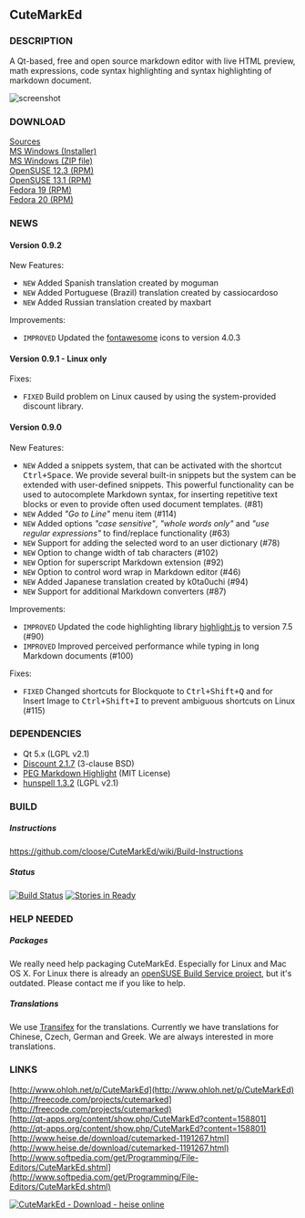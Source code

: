 ## CuteMarkEd

### DESCRIPTION

A Qt-based, free and open source markdown editor with live HTML preview, math expressions, code syntax highlighting and syntax highlighting of markdown document.

![screenshot](http://cloose.github.io/CuteMarkEd/images/screenshot_06.png)

### DOWNLOAD

[Sources](https://github.com/cloose/CuteMarkEd/archive/v0.9.2.tar.gz)  
[MS Windows (Installer)](http://dl.bintray.com/cloose/CuteMarkEd/cutemarked-0.9.2.msi)  
[MS Windows (ZIP file)](http://dl.bintray.com/cloose/CuteMarkEd/cutemarked-0.9.2.zip)  
[OpenSUSE 12.3 (RPM)](https://build.opensuse.org/project/show?project=home%3Acloose1974)  
[OpenSUSE 13.1 (RPM)](https://build.opensuse.org/project/show?project=home%3Acloose1974)  
[Fedora 19 (RPM)](https://build.opensuse.org/project/show?project=home%3Acloose1974)  
[Fedora 20 (RPM)](https://build.opensuse.org/project/show?project=home%3Acloose1974)  

### NEWS

#### Version 0.9.2

New Features:

* `NEW` Added Spanish translation created by moguman
* `NEW` Added Portuguese (Brazil) translation created by cassiocardoso
* `NEW` Added Russian translation created by maxbart

Improvements:

* `IMPROVED` Updated the [fontawesome](http://fontawesome.io/) icons to version 4.0.3

#### Version 0.9.1 - Linux only

Fixes:

* `FIXED` Build problem on Linux caused by using the system-provided discount library.

#### Version 0.9.0

New Features:

* `NEW` Added a snippets system, that can be activated with the shortcut <kbd>Ctrl+Space</kbd>. We provide several built-in snippets but the system can be extended with user-defined snippets. This powerful functionality can be used to autocomplete Markdown syntax, for inserting repetitive text blocks or even to provide often used document templates. (#81)
* `NEW` Added _"Go to Line"_ menu item (#114)
* `NEW` Added options _"case sensitive"_, _"whole words only"_ and _"use regular expressions"_ to find/replace functionality (#63)
* `NEW` Support for adding the selected word to an user dictionary (#78)
* `NEW` Option to change width of tab characters (#102)
* `NEW` Option for superscript Markdown extension (#92)
* `NEW` Option to control word wrap in Markdown editor (#46)
* `NEW` Added Japanese translation created by k0ta0uchi (#94)
* `NEW` Support for additional Markdown converters (#87)

Improvements:

* `IMPROVED` Updated the code highlighting library [highlight.js](http://highlightjs.org/) to version 7.5 (#90)
* `IMPROVED` Improved perceived performance while typing in long Markdown documents (#100)

Fixes:

* `FIXED` Changed shortcuts for Blockquote to <kbd>Ctrl+Shift+Q</kbd> and for Insert Image to <kbd>Ctrl+Shift+I</kbd> to prevent ambiguous shortcuts on Linux (#115)



### DEPENDENCIES

* Qt 5.x (LGPL v2.1)
* [Discount 2.1.7](http://www.pell.portland.or.us/~orc/Code/discount/) (3-clause BSD)
* [PEG Markdown Highlight](http://hasseg.org/peg-markdown-highlight/) (MIT License)
* [hunspell 1.3.2](http://hunspell.sourceforge.net/) (LGPL v2.1)

### BUILD

##### Instructions

https://github.com/cloose/CuteMarkEd/wiki/Build-Instructions

##### Status

[![Build Status](https://travis-ci.org/cloose/CuteMarkEd.png)](https://travis-ci.org/cloose/CuteMarkEd)
[![Stories in Ready](https://badge.waffle.io/cloose/CuteMarkEd.png?label=ready)](https://waffle.io/cloose/CuteMarkEd)

### HELP NEEDED

##### Packages

We really need help packaging CuteMarkEd. Especially for Linux and Mac OS X. For Linux there is already an [openSUSE Build Service project](https://build.opensuse.org/package/show/home:cloose1974/CuteMarkEd), but it's outdated. Please contact me if you like to help.

##### Translations

We use [Transifex](https://www.transifex.com/projects/p/cutemarked) for the translations. Currently we have translations for Chinese, Czech, German and Greek. We are always interested in more translations.


### LINKS

[http://www.ohloh.net/p/CuteMarkEd](http://www.ohloh.net/p/CuteMarkEd)  
[http://freecode.com/projects/cutemarked](http://freecode.com/projects/cutemarked)  
[http://qt-apps.org/content/show.php/CuteMarkEd?content=158801](http://qt-apps.org/content/show.php/CuteMarkEd?content=158801)  
[http://www.heise.de/download/cutemarked-1191267.html](http://www.heise.de/download/cutemarked-1191267.html)  
[http://www.softpedia.com/get/Programming/File-Editors/CuteMarkEd.shtml](http://www.softpedia.com/get/Programming/File-Editors/CuteMarkEd.shtml)

[![CuteMarkEd - Download - heise online](http://www.heise.de/software/icons/download_logo1.png)](http://www.heise.de/download/cutemarked-1191267.html)
